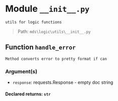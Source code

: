 # Module `__init__.py`
```text
utils for logic functions
```

> Path: `mds\logic\utils\__init__.py`
## Function  `handle_error`
```text
Method converts error to pretty format if can
```
        
### Argument(s)
+ `response`: requests.Response - empty doc string
#### Declared returns: `str`